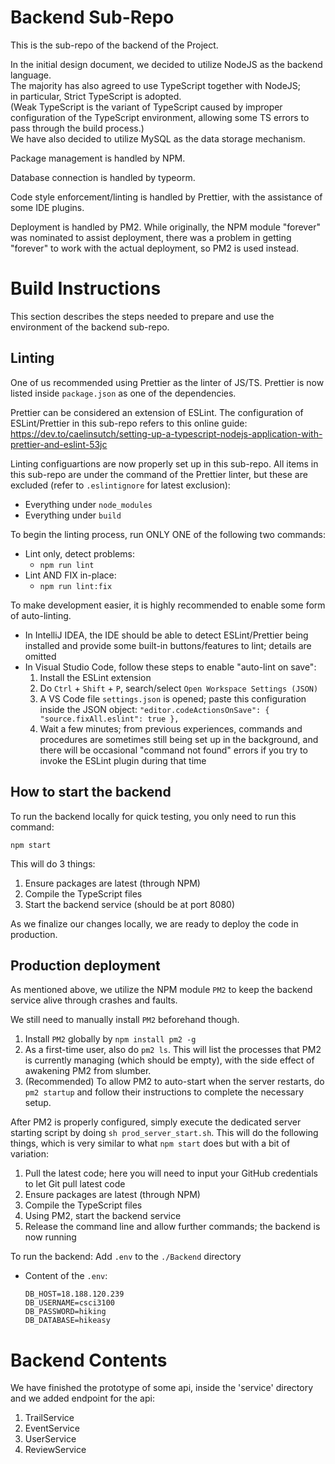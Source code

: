 # Backend Sub-Repo

This is the sub-repo of the backend of the Project.

In the initial design document, we decided to utilize NodeJS as the backend language. \
The majority has also agreed to use TypeScript together with NodeJS; \
in particular, Strict TypeScript is adopted. \
(Weak TypeScript is the variant of TypeScript caused by improper configuration of the TypeScript environment, allowing some TS errors to pass through the build process.) \
We have also decided to utilize MySQL as the data storage mechanism.

Package management is handled by NPM.

Database connection is handled by typeorm.

Code style enforcement/linting is handled by Prettier, with the assistance of some IDE plugins.

Deployment is handled by PM2. While originally, the NPM module "forever" was nominated to assist deployment, there was a problem in getting "forever" to work with the actual deployment, so PM2 is used instead.

# Build Instructions

This section describes the steps needed to prepare and use the environment of the backend sub-repo.

## Linting

One of us recommended using Prettier as the linter of JS/TS. Prettier is now listed inside `package.json` as one of the dependencies.

Prettier can be considered an extension of ESLint. The configuration of ESLint/Prettier in this sub-repo refers to this online guide: https://dev.to/caelinsutch/setting-up-a-typescript-nodejs-application-with-prettier-and-eslint-53jc

Linting configuartions are now properly set up in this sub-repo. All items in this sub-repo are under the command of the Prettier linter, but these are excluded (refer to `.eslintignore` for latest exclusion):

- Everything under `node_modules`
- Everything under `build`

To begin the linting process, run ONLY ONE of the following two commands:

- Lint only, detect problems:
  - `npm run lint`
- Lint AND FIX in-place:
  - `npm run lint:fix`

To make development easier, it is highly recommended to enable some form of auto-linting.

- In IntelliJ IDEA, the IDE should be able to detect ESLint/Prettier being installed and provide some built-in buttons/features to lint; details are omitted
- In Visual Studio Code, follow these steps to enable "auto-lint on save":
  1. Install the ESLint extension
  2. Do `Ctrl` + `Shift` + `P`, search/select `Open Workspace Settings (JSON)`
  3. A VS Code file `settings.json` is opened; paste this configuration inside the JSON object: `"editor.codeActionsOnSave": { "source.fixAll.eslint": true },`
  4. Wait a few minutes; from previous experiences, commands and procedures are sometimes still being set up in the background, and there will be occasional "command not found" errors if you try to invoke the ESLint plugin during that time

## How to start the backend

To run the backend locally for quick testing, you only need to run this command:

```
npm start
```

This will do 3 things:

1. Ensure packages are latest (through NPM)
2. Compile the TypeScript files
3. Start the backend service (should be at port 8080)

As we finalize our changes locally, we are ready to deploy the code in production.

## Production deployment

As mentioned above, we utilize the NPM module `PM2` to keep the backend service alive through crashes and faults.

We still need to manually install `PM2` beforehand though.

1. Install `PM2` globally by `npm install pm2 -g`
2. As a first-time user, also do `pm2 ls`. This will list the processes that PM2 is currently managing (which should be empty), with the side effect of awakening PM2 from slumber.
3. (Recommended) To allow PM2 to auto-start when the server restarts, do `pm2 startup` and follow their instructions to complete the necessary setup.

After PM2 is properly configured, simply execute the dedicated server starting script by doing `sh prod_server_start.sh`. This will do the following things, which is very similar to what `npm start` does but with a bit of variation:

1. Pull the latest code; here you will need to input your GitHub credentials to let Git pull latest code
2. Ensure packages are latest (through NPM)
3. Compile the TypeScript files
4. Using PM2, start the backend service
5. Release the command line and allow further commands; the backend is now running

To run the backend:
Add `.env` to the `./Backend` directory
- Content of the `.env`:
  ```
  DB_HOST=18.188.120.239
  DB_USERNAME=csci3100  
  DB_PASSWORD=hiking  
  DB_DATABASE=hikeasy  
  ```

# Backend Contents
We have finished the prototype of some api, inside the 'service' directory and we added endpoint for the api:

1. TrailService
2. EventService
3. UserService
4. ReviewService
